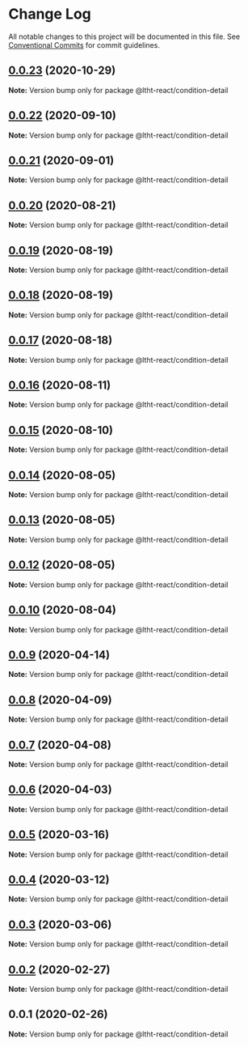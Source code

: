 # Change Log

All notable changes to this project will be documented in this file.
See [Conventional Commits](https://conventionalcommits.org) for commit guidelines.

## [0.0.23](https://github.com/ltht-epr/ltht-react/compare/@ltht-react/condition-detail@0.0.22...@ltht-react/condition-detail@0.0.23) (2020-10-29)

**Note:** Version bump only for package @ltht-react/condition-detail





## [0.0.22](https://github.com/ltht-epr/ltht-react/compare/@ltht-react/condition-detail@0.0.21...@ltht-react/condition-detail@0.0.22) (2020-09-10)

**Note:** Version bump only for package @ltht-react/condition-detail






## [0.0.21](https://github.com/ltht-epr/ltht-react/compare/@ltht-react/condition-detail@0.0.20...@ltht-react/condition-detail@0.0.21) (2020-09-01)

**Note:** Version bump only for package @ltht-react/condition-detail





## [0.0.20](https://github.com/ltht-epr/ltht-react/compare/@ltht-react/condition-detail@0.0.19...@ltht-react/condition-detail@0.0.20) (2020-08-21)

**Note:** Version bump only for package @ltht-react/condition-detail





## [0.0.19](https://github.com/ltht-epr/ltht-react/compare/@ltht-react/condition-detail@0.0.18...@ltht-react/condition-detail@0.0.19) (2020-08-19)

**Note:** Version bump only for package @ltht-react/condition-detail





## [0.0.18](https://github.com/ltht-epr/ltht-react/compare/@ltht-react/condition-detail@0.0.17...@ltht-react/condition-detail@0.0.18) (2020-08-19)

**Note:** Version bump only for package @ltht-react/condition-detail





## [0.0.17](https://github.com/ltht-epr/ltht-react/compare/@ltht-react/condition-detail@0.0.16...@ltht-react/condition-detail@0.0.17) (2020-08-18)

**Note:** Version bump only for package @ltht-react/condition-detail





## [0.0.16](https://github.com/ltht-epr/ltht-react/compare/@ltht-react/condition-detail@0.0.15...@ltht-react/condition-detail@0.0.16) (2020-08-11)

**Note:** Version bump only for package @ltht-react/condition-detail





## [0.0.15](https://github.com/ltht-epr/ltht-react/compare/@ltht-react/condition-detail@0.0.14...@ltht-react/condition-detail@0.0.15) (2020-08-10)

**Note:** Version bump only for package @ltht-react/condition-detail





## [0.0.14](https://github.com/ltht-epr/ltht-react/compare/@ltht-react/condition-detail@0.0.13...@ltht-react/condition-detail@0.0.14) (2020-08-05)

**Note:** Version bump only for package @ltht-react/condition-detail





## [0.0.13](https://github.com/ltht-epr/ltht-react/compare/@ltht-react/condition-detail@0.0.12...@ltht-react/condition-detail@0.0.13) (2020-08-05)

**Note:** Version bump only for package @ltht-react/condition-detail





## [0.0.12](https://github.com/ltht-epr/ltht-react/compare/@ltht-react/condition-detail@0.0.11...@ltht-react/condition-detail@0.0.12) (2020-08-05)

**Note:** Version bump only for package @ltht-react/condition-detail





## [0.0.10](https://github.com/ltht-epr/ltht-react/compare/@ltht-react/condition-detail@0.0.9...@ltht-react/condition-detail@0.0.10) (2020-08-04)

**Note:** Version bump only for package @ltht-react/condition-detail






## [0.0.9](https://github.com/ltht-epr/ltht-react/compare/@ltht-react/condition-detail@0.0.8...@ltht-react/condition-detail@0.0.9) (2020-04-14)

**Note:** Version bump only for package @ltht-react/condition-detail





## [0.0.8](https://github.com/ltht-epr/ltht-react/compare/@ltht-react/condition-detail@0.0.7...@ltht-react/condition-detail@0.0.8) (2020-04-09)

**Note:** Version bump only for package @ltht-react/condition-detail





## [0.0.7](https://github.com/ltht-epr/ltht-react/compare/@ltht-react/condition-detail@0.0.6...@ltht-react/condition-detail@0.0.7) (2020-04-08)

**Note:** Version bump only for package @ltht-react/condition-detail






## [0.0.6](https://ssh.github.com/ltht-epr/ltht-react/compare/@ltht-react/condition-detail@0.0.5...@ltht-react/condition-detail@0.0.6) (2020-04-03)

**Note:** Version bump only for package @ltht-react/condition-detail





## [0.0.5](https://github.com/ltht-epr/ltht-react/compare/@ltht-react/condition-detail@0.0.4...@ltht-react/condition-detail@0.0.5) (2020-03-16)

**Note:** Version bump only for package @ltht-react/condition-detail






## [0.0.4](https://ssh.github.com/ltht-epr/ltht-react/compare/@ltht-react/condition-detail@0.0.3...@ltht-react/condition-detail@0.0.4) (2020-03-12)

**Note:** Version bump only for package @ltht-react/condition-detail





## [0.0.3](https://ssh.github.com/ltht-epr/ltht-react/compare/@ltht-react/condition-detail@0.0.2...@ltht-react/condition-detail@0.0.3) (2020-03-06)

**Note:** Version bump only for package @ltht-react/condition-detail





## [0.0.2](https://ssh.github.com/ltht-epr/ltht-react/compare/@ltht-react/condition-detail@0.0.1...@ltht-react/condition-detail@0.0.2) (2020-02-27)

**Note:** Version bump only for package @ltht-react/condition-detail





## 0.0.1 (2020-02-26)

**Note:** Version bump only for package @ltht-react/condition-detail
